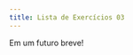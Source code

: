 ```yaml
---
title: Lista de Exercícios 03
---
```

Em um futuro breve!

<!--
Exercícios sobre probabilidade e variáveis aleatórias.
-->
